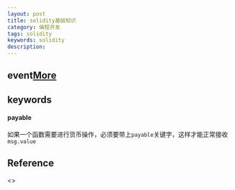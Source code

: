 ```yaml
---
layout: post
title: solidity基础知识
category: 编程开发
tags: solidity
keywords: solidity
description: 
---
```


## event[More](https://www.cnblogs.com/tinyxiong/p/9045274.html)


## keywords

#### payable

如果一个函数需要进行货币操作，必须要带上`payable`关键字，这样才能正常接收`msg.value`


## Reference

<>